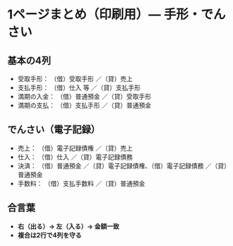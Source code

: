 # 1ページまとめ（印刷用）— 手形・でんさい

## 基本の4列

- 受取手形： （借）受取手形 ／（貸）売上
- 支払手形： （借）仕入 等 ／（貸）支払手形
- 満期の入金： （借）普通預金 ／（貸）受取手形
- 満期の支払： （借）支払手形 ／（貸）普通預金

## でんさい（電子記録）

- 売上： （借）電子記録債権 ／（貸）売上
- 仕入： （借）仕入 ／（貸）電子記録債務
- 決済： （借）普通預金 ／（貸）電子記録債権、（借）電子記録債務 ／（貸）普通預金
- 手数料： （借）支払手数料 ／（貸）普通預金

## 合言葉

- **右（出る）→ 左（入る）→ 金額一致**
- **複合は2行で4列を守る**
